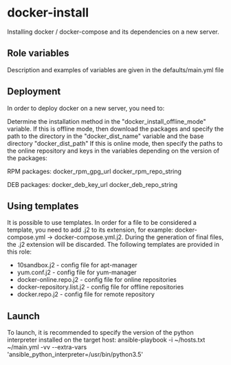 docker-install 
=========

Installing docker / docker-compose and its dependencies on a new server.

Role variables
------------
Description and examples of variables are given in the defaults/main.yml file

Deployment
--------------

In order to deploy docker on a new server, you need to:

Determine the installation method in the "docker_install_offline_mode" variable. If this is offline mode, then download the packages and specify the path to the directory in the "docker_dist_name" variable and the base directory "docker_dist_path" If this is online mode, then specify the paths to the online repository and keys in the variables depending on the version of the packages:

RPM packages: docker_rpm_gpg_url docker_rpm_repo_string

DEB packages: docker_deb_key_url docker_deb_repo_string

Using templates
------------
It is possible to use templates. In order for a file to be considered a template, you need to add .j2 to its extension, for example: docker-compose.yml -> docker-compose.yml.j2. During the generation of final files, the .j2 extension will be discarded. The following templates are provided in this role:

 - 10sandbox.j2 - config file for apt-manager
 - yum.conf.j2 - config file for yum-manager
 - docker-online.repo.j2 - config file for online repositories
 - docker-repository.list.j2 - config file for offline repositories
 - docker.repo.j2 - config file for remote repository

Launch
------------
To launch, it is recommended to specify the version of the python interpreter installed on the target host: ansible-playbook -i ~/hosts.txt ~/main.yml -vv --extra-vars 'ansible_python_interpreter=/usr/bin/python3.5'
